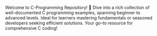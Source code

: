 Welcome to C-Programming Repository! 🚀 Dive into a rich collection of well-documented C programming examples, spanning beginner to advanced levels. Ideal for learners mastering fundamentals or seasoned developers seeking efficient solutions. Your go-to resource for comprehensive C coding!
